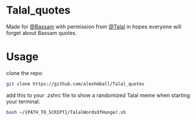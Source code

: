 # Talal_quotes

Made for [@Bassam](https://github.com/bassamnaji) with permission from [@Talal](https://github.com/Teetoz/) in hopes everyone will forget about Bassam quotes.

# Usage

clone the repo:

``` bash
git clone https://github.com/alexhmball/Talal_quotes
```
add this to your .zshrc file to show a randomized Talal meme when starting your terminal:

``` bash
bash ~/{PATH_TO_SCRIPT}/TalalWordsOfHunger.sh
```
